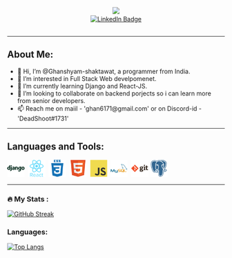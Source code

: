 <div id="header" align="center">
  <img src="https://media.giphy.com/media/M9gbBd9nbDrOTu1Mqx/giphy.gif" width="100"/>
  <div id="badges">
  <a href="your-linkedin-URL">
    <img src="https://img.shields.io/badge/LinkedIn-blue?style=for-the-badge&logo=linkedin&logoColor=white" alt="LinkedIn Badge"/>
    <br>
    <img src="https://komarev.com/ghpvc/?username=ghanshyam-shaktawat&style=flat-square&color=blue" alt=""/>
  </a>
</div>
</div>
<div>
<hr>
<h2>About Me:</h2>
<ul>
<li>👋 Hi, I’m @Ghanshyam-shaktawat, a programmer from India.</li>
<li>👀 I’m interested in Full Stack Web develpomenet.</li>
<li>🌱 I’m currently learning Django and React-JS.</li>
<li>💞️ I’m looking to collaborate on backend porjects so i can learn more from senior developers.</li>
<li>📫 Reach me on maiil - 'ghan6171@gmail.com' or on Discord-id - 'DeadShoot#1731'</li>
</ul>
</div>
<hr>
<div>
<h2>Languages and Tools:</h2>
  <img src="https://github.com/devicons/devicon/blob/master/icons/django/django-plain-wordmark.svg" title="Java" alt="Java" width="40" height="40"/>&nbsp;
  <img src="https://github.com/devicons/devicon/blob/master/icons/react/react-original-wordmark.svg" title="React" alt="React" width="40" height="40"/>&nbsp;
  <img src="https://github.com/devicons/devicon/blob/master/icons/css3/css3-plain-wordmark.svg"  title="CSS3" alt="CSS" width="40" height="40"/>&nbsp;
  <img src="https://github.com/devicons/devicon/blob/master/icons/html5/html5-original.svg" title="HTML5" alt="HTML" width="40" height="40"/>&nbsp;
  <img src="https://github.com/devicons/devicon/blob/master/icons/javascript/javascript-original.svg" title="JavaScript" alt="JavaScript" width="40" height="40"/>&nbsp;
  <img src="https://github.com/devicons/devicon/blob/master/icons/mysql/mysql-original-wordmark.svg" title="MySQL"  alt="MySQL" width="40" height="40"/>&nbsp;
  <img src="https://github.com/devicons/devicon/blob/master/icons/git/git-original-wordmark.svg" title="Git" **alt="Git" width="40" height="40"/>
  <img src="https://github.com/devicons/devicon/blob/master/icons/postgresql/postgresql-plain.svg" title="Postgresql" **alt="Postgresql" width="40" height="40"/>
</div>
<hr>

### :fire: My Stats :
[![GitHub Streak](http://github-readme-streak-stats.herokuapp.com?user=ghanshyam-shaktawat&theme=dark&date_format=M%20j%5B%2C%20Y%5D)](https://git.io/streak-stats)
<br>
### Languages:
[![Top Langs](https://github-readme-stats.vercel.app/api/top-langs/?username=ghanshyam-shaktawat&layout=compact&theme=vision-friendly-dark)](https://github.com/anuraghazra/github-readme-stats)
